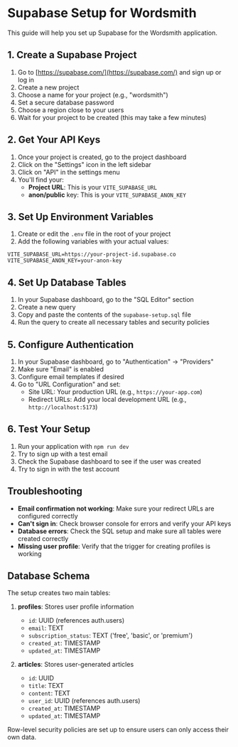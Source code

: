 # Supabase Setup for Wordsmith

This guide will help you set up Supabase for the Wordsmith application.

## 1. Create a Supabase Project

1. Go to [https://supabase.com/](https://supabase.com/) and sign up or log in
2. Create a new project
3. Choose a name for your project (e.g., "wordsmith")
4. Set a secure database password
5. Choose a region close to your users
6. Wait for your project to be created (this may take a few minutes)

## 2. Get Your API Keys

1. Once your project is created, go to the project dashboard
2. Click on the "Settings" icon in the left sidebar
3. Click on "API" in the settings menu
4. You'll find your:
   - **Project URL**: This is your `VITE_SUPABASE_URL`
   - **anon/public** key: This is your `VITE_SUPABASE_ANON_KEY`

## 3. Set Up Environment Variables

1. Create or edit the `.env` file in the root of your project
2. Add the following variables with your actual values:

```
VITE_SUPABASE_URL=https://your-project-id.supabase.co
VITE_SUPABASE_ANON_KEY=your-anon-key
```

## 4. Set Up Database Tables

1. In your Supabase dashboard, go to the "SQL Editor" section
2. Create a new query
3. Copy and paste the contents of the `supabase-setup.sql` file
4. Run the query to create all necessary tables and security policies

## 5. Configure Authentication

1. In your Supabase dashboard, go to "Authentication" → "Providers"
2. Make sure "Email" is enabled
3. Configure email templates if desired
4. Go to "URL Configuration" and set:
   - Site URL: Your production URL (e.g., `https://your-app.com`)
   - Redirect URLs: Add your local development URL (e.g., `http://localhost:5173`)

## 6. Test Your Setup

1. Run your application with `npm run dev`
2. Try to sign up with a test email
3. Check the Supabase dashboard to see if the user was created
4. Try to sign in with the test account

## Troubleshooting

- **Email confirmation not working**: Make sure your redirect URLs are configured correctly
- **Can't sign in**: Check browser console for errors and verify your API keys
- **Database errors**: Check the SQL setup and make sure all tables were created correctly
- **Missing user profile**: Verify that the trigger for creating profiles is working

## Database Schema

The setup creates two main tables:

1. **profiles**: Stores user profile information
   - `id`: UUID (references auth.users)
   - `email`: TEXT
   - `subscription_status`: TEXT ('free', 'basic', or 'premium')
   - `created_at`: TIMESTAMP
   - `updated_at`: TIMESTAMP

2. **articles**: Stores user-generated articles
   - `id`: UUID
   - `title`: TEXT
   - `content`: TEXT
   - `user_id`: UUID (references auth.users)
   - `created_at`: TIMESTAMP
   - `updated_at`: TIMESTAMP

Row-level security policies are set up to ensure users can only access their own data.
